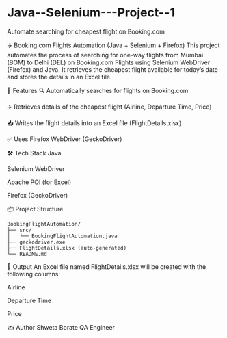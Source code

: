 # Java--Selenium---Project--1
Automate searching for cheapest flight on Booking.com 

✈️ Booking.com Flights Automation (Java + Selenium + Firefox)
This project automates the process of searching for one-way flights from Mumbai (BOM) to Delhi (DEL) on Booking.com Flights using Selenium WebDriver (Firefox) and Java. It retrieves the cheapest flight available for today’s date and stores the details in an Excel file.

📌 Features
🔍 Automatically searches for flights on Booking.com

✈️ Retrieves details of the cheapest flight (Airline, Departure Time, Price)

📥 Writes the flight details into an Excel file (FlightDetails.xlsx)

✅ Uses Firefox WebDriver (GeckoDriver)

🛠️ Tech Stack
Java

Selenium WebDriver

Apache POI (for Excel)

Firefox (GeckoDriver)

📦 Project Structure
```
BookingFlightAutomation/
├── src/
│   └── BookingFlightAutomation.java
├── geckodriver.exe
├── FlightDetails.xlsx (auto-generated)
└── README.md
```

📄 Output
An Excel file named FlightDetails.xlsx will be created with the following columns:

Airline

Departure Time

Price

✍️ Author
Shweta Borate
QA Engineer

